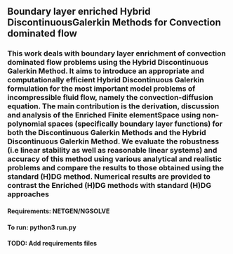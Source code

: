 ## Boundary layer enriched Hybrid DiscontinuousGalerkin Methods for Convection dominated flow

### This work deals with boundary layer enrichment of convection dominated flow problems using the Hybrid Discontinuous Galerkin Method. It aims to introduce an appropriate and computationally efficient Hybrid Discontinuous Galerkin formulation for the most important model problems of incompressible fluid flow, namely the convection-diffusion equation. The main contribution is the derivation, discussion and analysis of the Enriched Finite elementSpace using non-polynomial spaces (specifically boundary layer functions) for both the Discontinuous Galerkin Methods and the Hybrid Discontinuous Galerkin Method.  We evaluate the robustness (i.e linear stability as well as reasonable linear systems) and accuracy of this method using various analytical and realistic problems and compare the results to those obtained using the standard (H)DG method. Numerical results are provided to contrast the Enriched (H)DG methods with standard (H)DG approaches

#### Requirements: NETGEN/NGSOLVE

#### To run: python3 run.py 

#### TODO: Add requirements files
